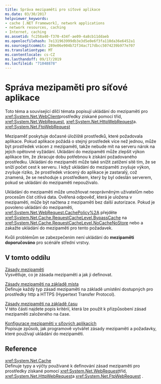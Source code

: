 ```yaml
---
title: Správa mezipaměti pro síťové aplikace
ms.date: 03/30/2017
helpviewer_keywords:
- cache [.NET Framework], network applications
- network resources, caching
- Internet, caching
ms.assetid: fc258a40-f370-434f-ae09-4a8cb11ddaeb
ms.openlocfilehash: 7e131963999db3e3d5e0e6f3fa110da36e6452a1
ms.sourcegitcommit: 289e06e904b72f34ac717dbcc5074239b977e707
ms.translationtype: MT
ms.contentlocale: cs-CZ
ms.lasthandoff: 09/17/2019
ms.locfileid: "71048878"
---
```

# <a name="cache-management-for-network-applications"></a>Správa mezipaměti pro síťové aplikace
Toto téma a související dílčí témata popisují ukládání do mezipaměti pro <xref:System.Net.WebClient>prostředky získané pomocí tříd, <xref:System.Net.WebRequest>, <xref:System.Net.HttpWebRequest>a. <xref:System.Net.FtpWebRequest>  
  
 Mezipaměť poskytuje dočasné úložiště prostředků, které požadovala aplikace. Pokud aplikace požádá o stejný prostředek více než jednou, může být prostředek vrácen z mezipaměti, takže nebude mít na serveru nárok na jejich opětovné vyžádání. Ukládání do mezipaměti může zlepšit výkon aplikace tím, že zkracuje dobu potřebnou k získání požadovaného prostředku. Ukládání do mezipaměti může také snížit zatížení sítě tím, že se sníží počet cest k serveru. I když ukládání do mezipaměti zvyšuje výkon, zvyšuje riziko, že prostředek vrácený do aplikace je zastaralý, což znamená, že se neshoduje s prostředkem, který by byl odeslán serverem, pokud se ukládání do mezipaměti nepoužívalo.  
  
 Ukládání do mezipaměti může umožňovat neoprávněným uživatelům nebo procesům číst citlivá data. Ověřená odpověď, která je uložena v mezipaměti, může být načtena z mezipaměti bez další autorizace. Pokud je povoleno ukládání do mezipaměti, <xref:System.Net.WebRequest.CachePolicy%2A> přejděte <xref:System.Net.Cache.RequestCacheLevel.BypassCache> na <xref:System.Net.Cache.RequestCacheLevel.NoCacheNoStore> nebo a zakažte ukládání do mezipaměti pro tento požadavek.  
  
 Kvůli problémům se zabezpečením není ukládání do **mezipaměti doporučováno** pro scénáře střední vrstvy.  
  
## <a name="in-this-section"></a>V tomto oddílu  
 [Zásady mezipaměti](cache-policy.md)  
 Vysvětluje, co je zásada mezipaměti a jak ji definovat.  
  
 [Zásady mezipaměti na základě místa](location-based-cache-policies.md)  
 Definuje každý typ zásad mezipaměti na základě umístění dostupných pro prostředky http a HTTPS (Hypertext Transfer Protocol).  
  
 [Zásady mezipaměti na základě času](time-based-cache-policies.md)  
 V této části najdete popis kritérií, která lze použít k přizpůsobení zásad mezipaměti založeného na čase.  
  
 [Konfigurace mezipaměti v síťových aplikacích](configuring-caching-in-network-applications.md)  
 Popisuje způsob, jak programově vytvářet zásady mezipaměti a požadavky, které používají ukládání do mezipaměti.  
  
## <a name="reference"></a>Reference  
 <xref:System.Net.Cache>  
 Definuje typy a výčty používané k definování zásad mezipaměti pro prostředky získané pomocí <xref:System.Net.WebRequest>tříd, <xref:System.Net.HttpWebRequest>a <xref:System.Net.FtpWebRequest> .
